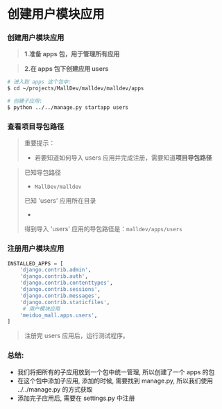 # 创建用户模块应用

### 创建用户模块应用

> **1.准备 apps 包，用于管理所有应用**

> **2.在 apps 包下创建应用 users**

```bash
# 进入到 apps 这个包中: 
$ cd ~/projects/MallDev/malldev/malldev/apps

# 创建子应用: 
$ python ../../manage.py startapp users
```

### 查看项目导包路径

> 重要提示：
>
> - 若要知道如何导入 users 应用并完成注册，需要知道**项目导包路径**

> 已知导包路径
>
> - `MallDev/malldev`
>
> 已知 'users' 应用所在目录
>
> - 
>
> 得到导入 'users' 应用的导包路径是：`malldev/apps/users`

### 注册用户模块应用

```python
INSTALLED_APPS = [
    'django.contrib.admin',
    'django.contrib.auth',
    'django.contrib.contenttypes',
    'django.contrib.sessions',
    'django.contrib.messages',
    'django.contrib.staticfiles',
     # 用户模块应用
    'meiduo_mall.apps.users', 
]
```

> 注册完 users 应用后，运行测试程序。

### 总结:

- 我们将把所有的子应用放到一个包中统一管理, 所以创建了一个 apps 的包
- 在这个包中添加子应用, 添加的时候, 需要找到 manage.py, 所以我们使用 ../../manage.py 的方式获取
- 添加完子应用后, 需要在 settings.py 中注册
